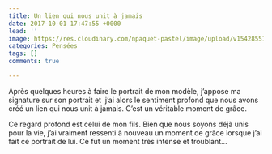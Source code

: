 ```yaml
---
title: Un lien qui nous unit à jamais
date: 2017-10-01 17:47:55 +0000
lead: ''
image: https://res.cloudinary.com/npaquet-pastel/image/upload/v1542855159/Simon-portrait.jpg
categories: Pensées
tags: []
comments: true

---
```

Après quelques heures à faire le portrait de mon modèle, j’appose ma signature sur son portrait et  j’ai alors le sentiment profond que nous avons créé un lien qui nous unit à jamais. C’est un véritable moment de grâce.

Ce regard profond est celui de mon fils. Bien que nous soyons déjà unis pour la vie, j’ai vraiment ressenti à nouveau un moment de grâce lorsque j’ai fait ce portrait de lui. Ce fut un moment très intense et troublant…